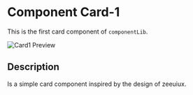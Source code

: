 # Component Card-1

This is the first card component of `componentLib`.

![Card1 Preview](/component/cards/card1/screenshot.png)

## Description

Is a simple card component inspired by the design of zeeuiux.